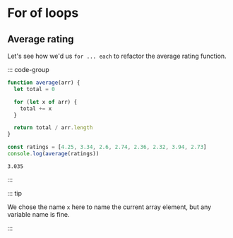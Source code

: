 # For of loops

<Vimeo id="911915469" />

## Average rating

Let's see how we'd us `for ... each` to refactor the average rating function.

::: code-group

```js
function average(arr) {
  let total = 0

  for (let x of arr) {
    total += x
  }

  return total / arr.length
}

const ratings = [4.25, 3.34, 2.6, 2.74, 2.36, 2.32, 3.94, 2.73]
console.log(average(ratings))
```

```console [output]
3.035
```

:::

::: tip

We chose the name `x` here to name the current array element, but any variable
name is fine.

:::
